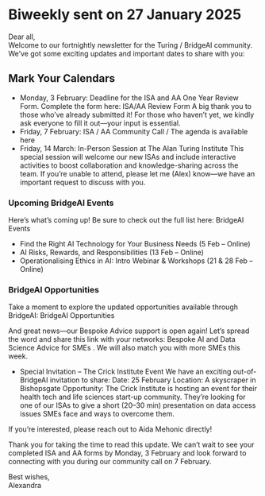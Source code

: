 # Biweekly sent on 27 January 2025
Dear all,  
Welcome to our fortnightly newsletter for the Turing / BridgeAI community. We’ve got some exciting updates and important dates to share with you: 

## Mark Your Calendars 
* Monday, 3 February: Deadline for the ISA and AA One Year Review Form. Complete the form here: ISA/AA Review Form 
A big thank you to those who’ve already submitted it! For those who haven’t yet, we kindly ask everyone to fill it out—your input is essential. 
* Friday, 7 February: ISA / AA Community Call / The agenda is available here 
* Friday, 14 March: In-Person Session at The Alan Turing Institute 
This special session will welcome our new ISAs and include interactive activities to boost collaboration and knowledge-sharing across the team. If you’re unable to attend, please let me (Alex) know—we have an important request to discuss with you. 

### Upcoming BridgeAI Events 
Here’s what’s coming up! Be sure to check out the full list here: BridgeAI Events 

* Find the Right AI Technology for Your Business Needs (5 Feb – Online) 
* AI Risks, Rewards, and Responsibilities (13 Feb – Online) 
* Operationalising Ethics in AI: Intro Webinar & Workshops (21 & 28 Feb – Online) 

### BridgeAI Opportunities 
Take a moment to explore the updated opportunities available through BridgeAI:  BridgeAI Opportunities 

And great news—our Bespoke Advice support is open again! 
Let’s spread the word and share this link with your networks:  Bespoke AI and Data Science Advice for SMEs . We will also match you with more SMEs this week. 

* Special Invitation – The Crick Institute Event 
We have an exciting out-of-BridgeAI invitation to share: 
Date: 25 February 
Location: A skyscraper in Bishopsgate 
Opportunity: The Crick Institute is hosting an event for their health tech and life sciences start-up community. They’re looking for one of our ISAs to give a short (20–30 min) presentation on data access issues SMEs face and ways to overcome them. 

If you’re interested, please reach out to Aida Mehonic directly! 

Thank you for taking the time to read this update. We can’t wait to see your completed ISA and AA forms by Monday, 3 February and look forward to connecting with you during our community call on 7 February. 

Best wishes,  
Alexandra 
